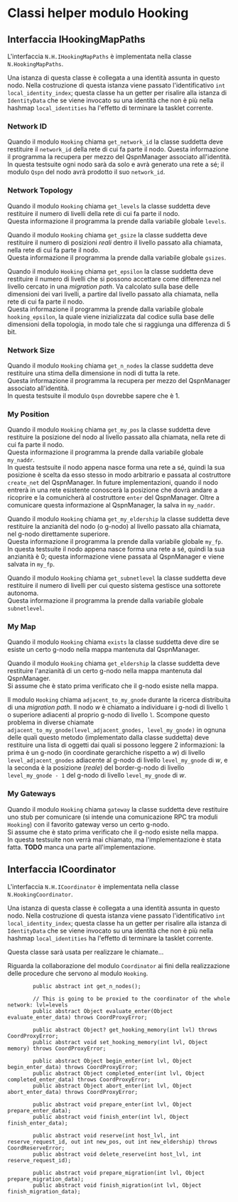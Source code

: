 # Classi helper modulo Hooking

## Interfaccia IHookingMapPaths

L'interfaccia `N.H.IHookingMapPaths` è implementata nella classe
`N.HookingMapPaths`.

Una istanza di questa classe è collegata a una identità assunta in questo nodo.
Nella costruzione di questa istanza viene passato l'identificativo
`int local_identity_index`; questa classe ha un getter per risalire alla istanza di
`IdentityData` che se viene invocato su una identità che non è più nella hashmap
`local_identities` ha l'effetto di terminare la tasklet corrente.

### Network ID

Quando il modulo `Hooking` chiama `get_network_id` la classe suddetta deve
restituire il `network_id` della rete di cui fa parte il nodo. Questa
informazione il programma la recupera per mezzo del QspnManager associato
all'identità.  
In questa testsuite ogni nodo sarà da solo e avrà generato una rete a
sé; il modulo `Qspn` del nodo avrà prodotto il suo `network_id`.

### Network Topology

Quando il modulo `Hooking` chiama `get_levels` la classe suddetta deve
restituire il numero di livelli della rete di cui fa parte il nodo.  
Questa informazione il programma la prende dalla variabile globale `levels`.

Quando il modulo `Hooking` chiama `get_gsize` la classe suddetta deve
restituire il numero di posizioni *reali* dentro il livello passato
alla chiamata, nella rete di cui fa parte il nodo.  
Questa informazione il programma la prende dalla variabile globale `gsizes`.

Quando il modulo `Hooking` chiama `get_epsilon` la classe suddetta deve
restituire il numero di livelli che si possono accettare come differenza
nel livello cercato in una *migration path*. Va calcolato sulla base
delle dimensioni dei vari livelli, a partire dal livello passato
alla chiamata, nella rete di cui fa parte il nodo.  
Questa informazione il programma la prende dalla variabile
globale `hooking_epsilon`, la quale viene inizializzata dal codice sulla
base delle dimensioni della topologia, in modo tale che si raggiunga
una differenza di 5 bit.

### Network Size

Quando il modulo `Hooking` chiama `get_n_nodes` la classe suddetta deve
restituire una stima della dimensione in nodi di tutta la rete.  
Questa informazione il programma la recupera per mezzo del QspnManager associato
all'identità.  
In questa testsuite il modulo `Qspn` dovrebbe sapere che è 1.

### My Position

Quando il modulo `Hooking` chiama `get_my_pos` la classe suddetta deve
restituire la posizione del nodo al livello passato
alla chiamata, nella rete di cui fa parte il nodo.  
Questa informazione il programma la prende dalla variabile globale `my_naddr`.  
In questa testsuite il nodo appena nasce forma una rete a sé, quindi
la sua posizione è scelta da esso stesso in modo arbitrario e passata
al costruttore `create_net` del QspnManager. In future implementazioni, quando il
nodo entrerà in una rete esistente conoscerà la posizione che dovrà andare a
ricoprire e la comunicherà al costruttore `enter` del QspnManager. Oltre a comunicare
questa informazione al QspnManager, la salva in `my_naddr`.

Quando il modulo `Hooking` chiama `get_my_eldership` la classe suddetta deve
restituire la anzianità del nodo (o g-nodo) al livello passato
alla chiamata, nel g-nodo direttamente superiore.  
Questa informazione il programma la prende dalla variabile globale `my_fp`.  
In questa testsuite il nodo appena nasce forma una rete a sé, quindi
la sua anzianità è 0; questa informazione viene passata al QspnManager e
viene salvata in `my_fp`.

Quando il modulo `Hooking` chiama `get_subnetlevel` la classe suddetta deve
restituire il numero di livelli per cui questo sistema gestisce una
sottorete autonoma.  
Questa informazione il programma la prende dalla variabile globale `subnetlevel`.

### My Map

Quando il modulo `Hooking` chiama `exists` la classe suddetta deve
dire se esiste un certo g-nodo nella mappa mantenuta dal QspnManager.

Quando il modulo `Hooking` chiama `get_eldership` la classe suddetta deve
restituire l'anzianità di un certo g-nodo nella mappa mantenuta dal QspnManager.  
Si assume che è stato prima verificato che il g-nodo esiste nella mappa.

Il modulo `Hooking` chiama `adjacent_to_my_gnode` durante la ricerca distribuita
di una *migration path*. Il nodo *w* è chiamato a individuare i g-nodi di livello
`l` o superiore adiacenti al proprio g-nodo di livello `l`. Scompone questo problema
in diverse chiamate `adjacent_to_my_gnode(level_adjacent_gnodes, level_my_gnode)`
in ognuna delle quali questo metodo (implementato dalla classe suddetta) deve
restituire una lista di oggetti dai quali si possono leggere 2 informazioni: la
prima è un g-nodo (in coordinate gerarchiche rispetto a *w*) di livello
`level_adjacent_gnodes` adiacente al g-nodo di livello `level_my_gnode` di *w*, e
la seconda è la posizione (*reale*) del border-g-nodo
di livello `level_my_gnode - 1` del g-nodo di livello `level_my_gnode` di *w*.

### My Gateways

Quando il modulo `Hooking` chiama `gateway` la classe suddetta deve
restituire uno stub per comunicare (si intende una comunicazione RPC tra
moduli `Hooking`) con il favorito gateway verso un certo g-nodo.  
Si assume che è stato prima verificato che il g-nodo esiste nella mappa.  
In questa testsuite non verrà mai chiamato, ma l'implementazione è stata
fatta. **TODO** manca una parte all'implementazione.

## Interfaccia ICoordinator

L'interfaccia `N.H.ICoordinator` è implementata nella classe
`N.HookingCoordinator`.

Una istanza di questa classe è collegata a una identità assunta in questo nodo.
Nella costruzione di questa istanza viene passato l'identificativo
`int local_identity_index`; questa classe ha un getter per risalire alla istanza di
`IdentityData` che se viene invocato su una identità che non è più nella hashmap
`local_identities` ha l'effetto di terminare la tasklet corrente.

Questa classe sarà usata per realizzare le chiamate...

Riguarda la collaborazione del modulo `Coordinator` ai fini della
realizzazione delle procedure che servono al modulo `Hooking`.


```
        public abstract int get_n_nodes();

        // This is going to be proxied to the coordinator of the whole network: lvl=levels
        public abstract Object evaluate_enter(Object evaluate_enter_data) throws CoordProxyError;

        public abstract Object? get_hooking_memory(int lvl) throws CoordProxyError;
        public abstract void set_hooking_memory(int lvl, Object memory) throws CoordProxyError;

        public abstract Object begin_enter(int lvl, Object begin_enter_data) throws CoordProxyError;
        public abstract Object completed_enter(int lvl, Object completed_enter_data) throws CoordProxyError;
        public abstract Object abort_enter(int lvl, Object abort_enter_data) throws CoordProxyError;

        public abstract void prepare_enter(int lvl, Object prepare_enter_data);
        public abstract void finish_enter(int lvl, Object finish_enter_data);

        public abstract void reserve(int host_lvl, int reserve_request_id, out int new_pos, out int new_eldership) throws CoordReserveError;
        public abstract void delete_reserve(int host_lvl, int reserve_request_id);

        public abstract void prepare_migration(int lvl, Object prepare_migration_data);
        public abstract void finish_migration(int lvl, Object finish_migration_data);

```
